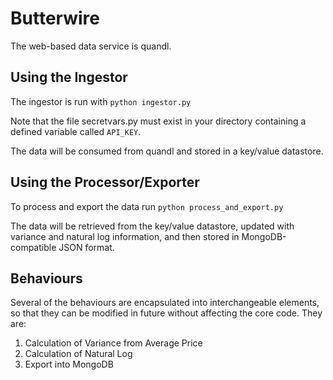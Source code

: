Butterwire
==========

The web-based data service is quandl.


Using the Ingestor
------------------

The ingestor is run with `python ingestor.py`

Note that the file secretvars.py must exist in your directory containing a defined variable called `API_KEY`.

The data will be consumed from quandl and stored in a key/value datastore.


Using the Processor/Exporter
----------------------------

To process and export the data run `python process_and_export.py`

The data will be retrieved from the key/value datastore, updated with variance and natural log information, and then stored in MongoDB-compatible JSON format.


Behaviours
----------

Several of the behaviours are encapsulated into interchangeable elements, so that they can be modified in future without affecting the core code. They are:

1. Calculation of Variance from Average Price
1. Calculation of Natural Log
1. Export into MongoDB

